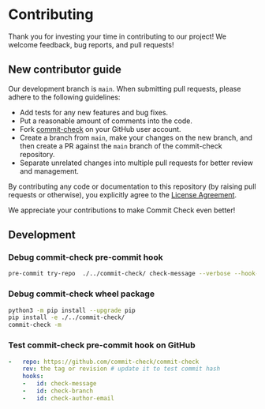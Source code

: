 # Contributing

Thank you for investing your time in contributing to our project! We welcome feedback, bug reports, and pull requests!

## New contributor guide

Our development branch is `main`. When submitting pull requests, please adhere to the following guidelines:

* Add tests for any new features and bug fixes.
* Put a reasonable amount of comments into the code.
* Fork [commit-check](https://github.com/commit-check/commit-check) on your GitHub user account.
* Create a branch from `main`, make your changes on the new branch, and then create a PR against the `main` branch of the commit-check repository.
* Separate unrelated changes into multiple pull requests for better review and management.

By contributing any code or documentation to this repository (by raising pull requests or otherwise), you explicitly agree to the [License Agreement](https://github.com/commit-check/commit-check/blob/main/LICENSE).

We appreciate your contributions to make Commit Check even better!

## Development

### Debug commit-check pre-commit hook

```bash
pre-commit try-repo  ./../commit-check/ check-message --verbose --hook-stage commit-msg --commit-msg-filename .git/COMMIT_EDITMSG
```

### Debug commit-check wheel package

```bash
python3 -m pip install --upgrade pip
pip install -e ./../commit-check/
commit-check -m
```

### Test commit-check pre-commit hook on GitHub

```yaml
-   repo: https://github.com/commit-check/commit-check
    rev: the tag or revision # update it to test commit hash
    hooks:
    -   id: check-message
    -   id: check-branch
    -   id: check-author-email
```
